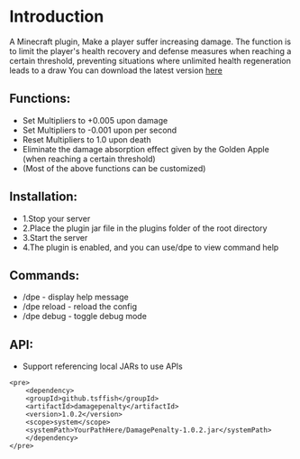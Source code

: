 # Introduction

A Minecraft plugin, Make a player suffer increasing damage.
The function is to limit the player's health recovery and defense measures when reaching a certain threshold, preventing 
situations where unlimited health regeneration leads to a draw
You can download the latest version [here](https://www.spigotmc.org/resources/damage-penalty.115162/)

## Functions:
- Set Multipliers to +0.005 upon damage
- Set Multipliers to -0.001 upon per second
- Reset Multipliers to 1.0 upon death
- Eliminate the damage absorption effect given by the Golden Apple (when reaching a certain threshold)
- (Most of the above functions can be customized)

## Installation:
- 1.Stop your server
- 2.Place the plugin jar file in the plugins folder of the root directory
- 3.Start the server
- 4.The plugin is enabled, and you can use/dpe to view command help

## Commands:
- /dpe - display help message
- /dpe reload - reload the config
- /dpe debug - toggle debug mode

## API:
- Support referencing local JARs to use APIs
```plaintext
<pre>
	<dependency>
	<groupId>github.tsffish</groupId>
	<artifactId>damagepenalty</artifactId>
	<version>1.0.2</version>
	<scope>system</scope>
	<systemPath>YourPathHere/DamagePenalty-1.0.2.jar</systemPath>
	</dependency>
</pre>
```
